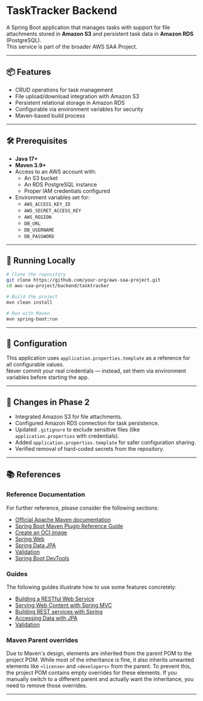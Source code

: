 # TaskTracker Backend

A Spring Boot application that manages tasks with support for file attachments stored in **Amazon S3** and persistent task data in **Amazon RDS** (PostgreSQL).  
This service is part of the broader AWS SAA Project.

---

## 📦 Features
- CRUD operations for task management
- File upload/download integration with Amazon S3
- Persistent relational storage in Amazon RDS
- Configurable via environment variables for security
- Maven-based build process

---

## 🛠 Prerequisites
- **Java 17+**
- **Maven 3.9+**
- Access to an AWS account with:
    - An S3 bucket
    - An RDS PostgreSQL instance
    - Proper IAM credentials configured
- Environment variables set for:
    - `AWS_ACCESS_KEY_ID`
    - `AWS_SECRET_ACCESS_KEY`
    - `AWS_REGION`
    - `DB_URL`
    - `DB_USERNAME`
    - `DB_PASSWORD`

---

## 🚀 Running Locally
```bash
# Clone the repository
git clone https://github.com/your-org/aws-saa-project.git
cd aws-saa-project/backend/tasktracker

# Build the project
mvn clean install

# Run with Maven
mvn spring-boot:run
```

---

## 🔧 Configuration
This application uses `application.properties.template` as a reference for all configurable values.  
Never commit your real credentials — instead, set them via environment variables before starting the app.

---

## 📜 Changes in Phase 2
- Integrated Amazon S3 for file attachments.
- Configured Amazon RDS connection for task persistence.
- Updated `.gitignore` to exclude sensitive files (like `application.properties` with credentials).
- Added `application.properties.template` for safer configuration sharing.
- Verified removal of hard-coded secrets from the repository.

---

## 📚 References

### Reference Documentation
For further reference, please consider the following sections:

* [Official Apache Maven documentation](https://maven.apache.org/guides/index.html)
* [Spring Boot Maven Plugin Reference Guide](https://docs.spring.io/spring-boot/3.4.8/maven-plugin)
* [Create an OCI image](https://docs.spring.io/spring-boot/3.4.8/maven-plugin/build-image.html)
* [Spring Web](https://docs.spring.io/spring-boot/3.4.8/reference/web/servlet.html)
* [Spring Data JPA](https://docs.spring.io/spring-boot/3.4.8/reference/data/sql.html#data.sql.jpa-and-spring-data)
* [Validation](https://docs.spring.io/spring-boot/3.4.8/reference/io/validation.html)
* [Spring Boot DevTools](https://docs.spring.io/spring-boot/3.4.8/reference/using/devtools.html)

### Guides
The following guides illustrate how to use some features concretely:

* [Building a RESTful Web Service](https://spring.io/guides/gs/rest-service/)
* [Serving Web Content with Spring MVC](https://spring.io/guides/gs/serving-web-content/)
* [Building REST services with Spring](https://spring.io/guides/tutorials/rest/)
* [Accessing Data with JPA](https://spring.io/guides/gs/accessing-data-jpa/)
* [Validation](https://spring.io/guides/gs/validating-form-input/)

### Maven Parent overrides

Due to Maven's design, elements are inherited from the parent POM to the project POM.
While most of the inheritance is fine, it also inherits unwanted elements like `<license>` and `<developers>` from the parent.
To prevent this, the project POM contains empty overrides for these elements.
If you manually switch to a different parent and actually want the inheritance, you need to remove those overrides.

---